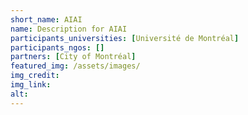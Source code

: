 ```yaml
---
short_name: AIAI
name: Description for AIAI
participants_universities: [Université de Montréal]
participants_ngos: []
partners: [City of Montréal]
featured_img: /assets/images/
img_credit: 
img_link: 
alt:
---
```

